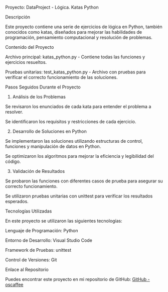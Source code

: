 Proyecto: DataProject - Lógica. Katas Python

Descripción

Este proyecto contiene una serie de ejercicios de lógica en Python, también conocidos como katas, diseñados para mejorar las habilidades de programación, pensamiento computacional y resolución de problemas.

Contenido del Proyecto

Archivo principal: katas_python.py - Contiene todas las funciones y ejercicios resueltos.

Pruebas unitarias: test_katas_python.py - Archivo con pruebas para verificar el correcto funcionamiento de las soluciones.

Pasos Seguidos Durante el Proyecto

1. Análisis de los Problemas

Se revisaron los enunciados de cada kata para entender el problema a resolver.

Se identificaron los requisitos y restricciones de cada ejercicio.

2. Desarrollo de Soluciones en Python

Se implementaron las soluciones utilizando estructuras de control, funciones y manipulación de datos en Python.

Se optimizaron los algoritmos para mejorar la eficiencia y legibilidad del código.

3. Validación de Resultados

Se probaron las funciones con diferentes casos de prueba para asegurar su correcto funcionamiento.

Se utilizaron pruebas unitarias con unittest para verificar los resultados esperados.

Tecnologías Utilizadas

En este proyecto se utilizaron las siguientes tecnologías:

Lenguaje de Programación: Python

Entorno de Desarrollo: Visual Studio Code

Framework de Pruebas: unittest

Control de Versiones: Git

Enlace al Repositorio

Puedes encontrar este proyecto en mi repositorio de GitHub: [GitHub - oscaffee](https://github.com/oscaffee/Katas_Python)
